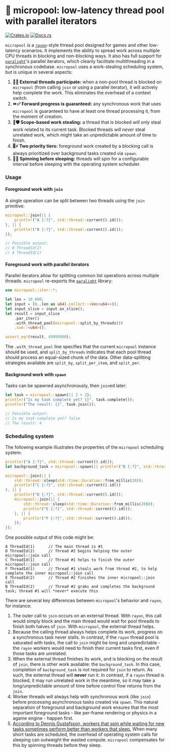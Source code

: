 # 🌊 micropool: low-latency thread pool with parallel iterators

[![Crates.io](https://img.shields.io/crates/v/micropool.svg)](https://crates.io/crates/micropool)
[![Docs.rs](https://docs.rs/micropool/badge.svg)](https://docs.rs/micropool)

`micropool` is a [`rayon`](https://github.com/rayon-rs/rayon)-style thread pool designed for games and other low-latency scenarios. It implements the ability to spread work across multiple CPU threads in blocking and non-blocking ways. It also has full support for [`paralight`](https://github.com/gendx/paralight)'s parallel iterators, which cleanly facilitate multithreading in a synchronous codebase. `micropool` uses a work-stealing scheduling system, but is unique in several aspects:

1. **🧵🤝 External threads participate:** when a non-pool thread is blocked on `micropool` (from calling `join` or using a parallel iterator), it will actively help complete the work. This eliminates the overhead of a context switch.
1. **⏩✅ Forward progress is guaranteed:** any synchronous work that uses `micropool` is guaranteed to have at least one thread processing it, from the moment of creation.
1. **🎯🛡️ Scope-based work stealing:** a thread that is blocked _will only_ steal work related to its current task. Blocked threads _will never_ steal unrelated work, which might take an unpredictable amount of time to finish.
1. **🎚️⚡ Two priority tiers:** foreground work created by a blocking call is always prioritized over background tasks created via `spawn`.
1. **🔄💤 Spinning before sleeping:** threads will spin for a configurable interval before sleeping with the operating system scheduler.

### Usage

#### Foreground work with `join`

A single operation can be split between two threads using the `join` primitive:

```rust
micropool::join(|| {
    println!("A {:?}", std::thread::current().id());
}, || {
    println!("B {:?}", std::thread::current().id());
});

// Possible output:
// B ThreadId(2)
// A ThreadId(1)
```

#### Foreground work with parallel iterators

Parallel iterators allow for splitting common list operations across multiple threads. `micropool` re-exports the [`paralight`](https://github.com/gendx/paralight) library:

```rust
use micropool::iter::*;

let len = 10_000;
let input = (0..len as u64).collect::<Vec<u64>>();
let input_slice = input.as_slice();
let result = input_slice
    .par_iter()
    .with_thread_pool(micropool::split_by_threads())
    .sum::<u64>();

assert_eq!(result, 49995000);
```

The `.with_thread_pool` line specifies that the current `micropool` instance should be used, and `split_by_threads` indicates that each pool thread should process an equal-sized chunk of the data. Other data-splitting strategies available are `split_by`, `split_per_item`, and `split_per`.

#### Background work with `spawn`

Tasks can be spawned asynchronously, then `join`ed later:

```rust
let task = micropool::spawn(|| 2 + 2);
println!("Is my task complete yet? {}", task.complete());
println!("The result: {}", task.join());

// Possible output:
// Is my task complete yet? false
// The result: 4
```

### Scheduling system

The following example illustrates the properties of the `micropool` scheduling system:

```rust
println!("A {:?}", std::thread::current().id());
let background_task = micropool::spawn(|| println!("B {:?}", std::thread::current().id()));

micropool::join(|| {
    std::thread::sleep(std::time::Duration::from_millis(20));
    println!("C {:?}", std::thread::current().id())
}, || {
    println!("D {:?}", std::thread::current().id());
    micropool::join(|| {
        std::thread::sleep(std::time::Duration::from_millis(200));
        println!("E {:?}", std::thread::current().id());
    }, || {
        println!("F {:?}", std::thread::current().id());
    });
});
```

One possible output of this code might be:

```text
A ThreadId(1)      // The main thread is #1
D ThreadId(2)      // Thread #2 begins helping the outer micropool::join call
C ThreadId(1)      // Thread #1 helps to finish the outer micropool::join call
F ThreadId(1)      // Thread #1 steals work from thread #2, to help complete the inner micropool::join call 
E ThreadId(2)      // Thread #2 finishes the inner micropool::join call
B ThreadId(2)      // Thread #2 grabs and completes the background task; thread #1 will *never* execute this
```

There are several key differences between `micropool`'s behavior and `rayon`, for instance:

1. The outer call to `join` occurs on an external thread. With `rayon`, this call would simply block and the main thread would wait for pool threads to finish both halves of `join`. With `micropool`, the external thread helps.
1. Because the calling thread always helps complete its work, progress on a synchronous task never stalls. In contrast, if the `rayon` thread pool is saturated with tasks, the call to `join` might be long and unpredictable - the `rayon` workers would need to finish their current tasks first, even if those tasks are unrelated.
1. When the external thread finishes its work, and is blocking on the result of `join`, there is other work available: the `background_task`. In this case, completion of `background_task` is not required for `join` to return. As such, the external thread will **never** run it. In contrast, if a `rayon` thread is blocked, it may run unrelated work in the meantime, so it may take a long/unpredictable amount of time before control flow returns from the `join`.
1. Worker threads will always help with synchronous work (like `join`) before processing asynchronous tasks created via `spawn`. This natural separation of foreground and background work ensures that the most important foreground tasks - like per-frame rendering or physics in a agame engine - happen first.
1.  [According to Dennis Gustafsson, workers that spin while waiting for new tasks sometimes perform better than workers that sleep.](https://www.youtube.com/watch?v=Kvsvd67XUKw) When many short tasks are scheduled, the overhead of operating system calls for sleeping can outweight the wasted compute. `micropool` compensates for this by spinning threads before they sleep.